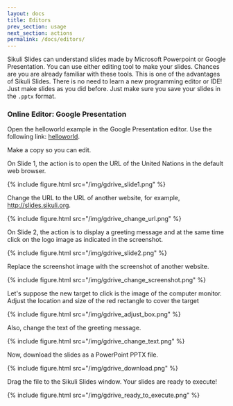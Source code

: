 ```yaml
---
layout: docs
title: Editors
prev_section: usage
next_section: actions
permalink: /docs/editors/
---
```


Sikuli Slides can understand slides made by Microsoft Powerpoint or Google Presentation. You can use either editing tool to make your slides.  Chances are you are already familiar with these tools. This is one of the  advantages of Sikuli Slides. There is no need to learn a new programming editor or IDE! Just make slides as you did before. Just make sure you save your slides in the `.pptx` format.

### Online Editor: Google Presentation 

Open the helloworld example in the Google Presentation editor. Use the following link: [helloworld](https://docs.google.com/presentation/d/1w48gExh5oLIT0J8xYXR1RxpqTrZTXJC8OR4UXxShTQ8/edit?usp=sharing).	

Make a copy so you can edit.

On Slide 1,  the action is to open the URL of the United Nations in the default web browser.

{% include figure.html src="/img/gdrive_slide1.png" %}   

Change the URL to the URL of another website, for example, http://slides.sikuli.org.

{% include figure.html src="/img/gdrive_change_url.png" %}   

On Slide 2, the action is to display a greeting message and at the same time click on the logo image as indicated in the screenshot.

{% include figure.html src="/img/gdrive_slide2.png" %}   

Replace the screenshot image with the screenshot of another website.

{% include figure.html src="/img/gdrive_change_screenshot.png" %}   

Let's suppose the new target to click is the image of the computer monitor. 
Adjust the location and size of the red rectangle to cover the target

{% include figure.html src="/img/gdrive_adjust_box.png" %}   

Also, change the text of the greeting message.

{% include figure.html src="/img/gdrive_change_text.png" %}

Now, download the slides as a PowerPoint PPTX file.
   
{% include figure.html src="/img/gdrive_download.png" %}

Drag the file to the Sikuli Slides window. Your slides are ready to execute!
   
{% include figure.html src="/img/gdrive_ready_to_execute.png" %}




